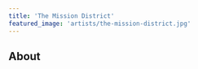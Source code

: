 ```yaml
---
title: 'The Mission District'
featured_image: 'artists/the-mission-district.jpg'
---
```


## About


